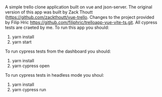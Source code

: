 A simple trello clone application built on vue and json-server. The original version of this app was built by Zack Thoutt (https://github.com/zackthoutt/vue-trello. Changes to the project provided by Filip Hric https://github.com/filiphric/trelloapp-vue-vite-ts.git. All cypress tests are craeted by me. To run this app you should:

1. yarn install
2. yarn start

To run cypress tests from the dashboard you should:

1. yarn install
2. yarn cypress open

To run cypress tests in headless mode you shoul:

1. yarn install
2. yarn cypress run
